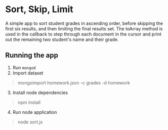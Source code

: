 # Sort, Skip, Limit
A simple app to sort student grades in ascending order, before skipping the first six results, and then limiting the final results set. The toArray method is used in the callback to step through each document in the cursor and print out the remaining two student's name and their grade.

## Running the app
1. Run ```mongod```
2. Import dataset
> mongoimport homework.json -c grades -d homework
3. Install node dependencies
> npm install
4. Run node application
> node sort.js
